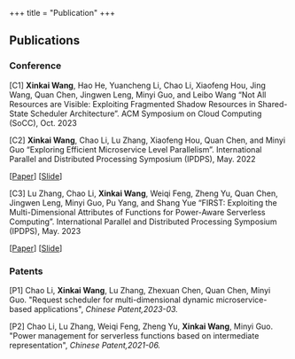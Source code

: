 +++
title = "Publication"
+++

## Publications 

### Conference
[C1] **Xinkai Wang**, Hao He, Yuancheng Li, Chao Li, Xiaofeng Hou, Jing Wang, Quan Chen, Jingwen Leng, Minyi Guo, and Leibo Wang “Not All Resources are Visible: Exploiting Fragmented Shadow Resources in Shared-State Scheduler Architecture”. ACM Symposium on Cloud Computing (SoCC), Oct. 2023

<!-- [[Paper](/xinkai_exploring_efficient_ipdps2022.pdf)] [[Slide](/ipdps22_session7_xinkai.pdf)] -->

[C2] **Xinkai Wang**, Chao Li, Lu Zhang, Xiaofeng Hou, Quan Chen, and Minyi Guo “Exploring Efficient Microservice Level Parallelism”. International Parallel and Distributed Processing Symposium (IPDPS), May. 2022

[[Paper](/xinkai_exploring_efficient_ipdps2022.pdf)] [[Slide](/xinkai_exploring_efficient_ipdps2022_slides.pdf)]

[C3] Lu Zhang, Chao Li, **Xinkai Wang**, Weiqi Feng, Zheng Yu, Quan Chen, Jingwen Leng, Minyi Guo, Pu Yang, and Shang Yue “FIRST: Exploiting the Multi-Dimensional Attributes of Functions for Power-Aware Serverless Computing”. International Parallel and Distributed Processing Symposium (IPDPS), May. 2023

[[Paper](/luzhang_first_exploiting_ipdps2023.pdf)] [[Slide](/luzhang_first_exploiting_ipdps2023_slides.pdf)]


<!-- [[Paper]] [[Slide]] -->

<!-- ### Journal
[J1] TBD -->

<!-- ### Preprint 
[P1] Lu Zhang, Chao Li, **Xinkai Wang**, Weiqi Feng, Zheng Yu, and Minyi Guo, "ABC: Power Management for Serverless Functions". (Submitted to ICPP 2022)

[P2] Lu Zhang, Chao Li, Yechen Xu, Lingyu Sun, **Xinkai Wang**, Xiaofeng Hou, Quan Chen, Minyi Guo, "ABC: Power Synchronization for Serverless Functions". (Submitted to SC 2022) -->

### Patents
[P1] Chao Li, **Xinkai Wang**, Lu Zhang, Zhexuan Chen, Quan Chen, Minyi Guo. "Request scheduler for multi-dimensional dynamic microservice-based applications", *Chinese Patent,2023-03.*

[P2] Chao Li, Lu Zhang, Weiqi Feng, Zheng Yu, **Xinkai Wang**, Minyi Guo. "Power management for serverless functions based on intermediate representation", *Chinese Patent,2021-06.*
